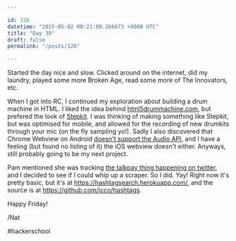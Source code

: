 ```yaml
---

id: 126
datetime: "2015-05-02 00:21:00.266673 +0000 UTC"
title: "Day 38"
draft: false
permalink: "/posts/126"

---
```


Started the day nice and slow. Clicked around on the internet, did my laundry, played some more Broken Age, read some more of The Innovators, etc.

When I got into RC, I continued my exploration about building a drum machine in HTML. I liked the idea behind  [html5drummachine.com](http://html5drummachine.com/), but prefered the look of [Stepkit](http://jxnblk.com/stepkit/). I was thinking of making something like Stepkit, but was optimised for mobile, and allowed for the recording of new drumkits through your mic (on the fly sampling yo!). Sadly I also discovered that Chrome Webview on Android [doesn't support the Audio API](http://caniuse.com/#feat=audio-api), and I have a feeling (but found no listing of it) the iOS webview doesn't either. Anyways, still probably going to be my next project.

Pam mentioned she was tracking [the talkpay thing happening on twitter](http://www.theverge.com/2015/5/1/8530189/talk-pay-international-workers-day-salaries), and I decided to see if I could whip up a scraper. So I did. Yay! Right now it's pretty basic, but it's at https://hashtagsearch.herokuapp.com/, and the source is at https://github.com/icco/hashtags.

Happy Friday!

/Nat

#hackerschool
